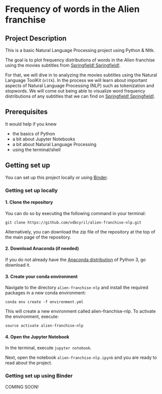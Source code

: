 # Frequency of words in the Alien franchise

## Project Description

This is a basic Natural Language Processing project using Python &amp; Nltk.

The goal is to plot frequency distributions of words in the *Alien* franchise using the movies subtitles from [Springfield! Springfield!](https://www.springfieldspringfield.co.uk/).

For that, we will dive in to analyzing the movies subtitles using the Natural Language ToolKit (`nltk`).
In the process we will learn about important aspects of Natural Language Processing (NLP) such as tokenization and stopwords.
We will come out being able to visualize word frequency distributions of any subtitles that we can find on [Springfield! Springfield!](https://www.springfieldspringfield.co.uk/).

## Prerequisites

It would help if you knew

* the basics of Python
* a bit about Jupyter Notebooks
* a bit about Natural Language Processing
* using the terminal/shell

## Getting set up

You can set up this project locally or using [Binder](https://mybinder.org/).

### Getting set up locally

#### 1. Clone the repository

You can do so by executing the following command in your terminal:

```
git clone https://github.com/vdbcyril/alien-franchise-nlp.git
```

Alternatively, you can download the zip file of the repository at the top of the main page of the repository.

#### 2. Download Anaconda (if needed)

If you do not already have the [Anaconda distribution](https://www.anaconda.com/download/) of Python 3, go download it.

#### 3. Create your conda environment

Navigate to the directory `alien-franchise-nlp` and install the required packages in a new conda environment:

```
conda env create -f environment.yml
```
This will create a new environment called alien-franchise-nlp. To activate the environment, execute:

```
source activate alien-franchise-nlp
```

#### 4. Open the Jupyter Notebook

In the terminal, execute `jupyter notebook`.

Next, open the notebook `alien-franchise-nlp.ipynb` and you are ready to read about the project.

### Getting set up using Binder

COMING SOON!